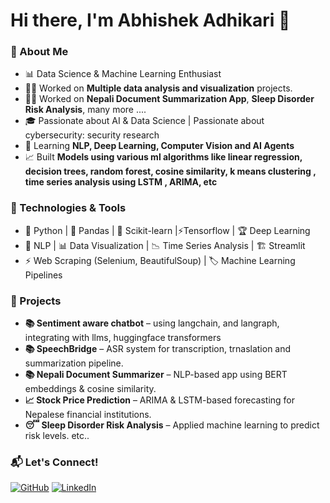 # Hi there, I'm Abhishek Adhikari 👋

### 🚀 About Me
- 📊 Data Science & Machine Learning Enthusiast
- 🧑‍💻 Worked on **Multiple data analysis and visualization** projects.
- 🧑‍💻 Worked on **Nepali Document Summarization App**, **Sleep Disorder Risk Analysis**, many more ....
- 🎓  Passionate about AI & Data Science | Passionate about cybersecurity: security research
- 📝 Learning **NLP, Deep Learning, Computer Vision and AI Agents**
- 📈 Built **Models using various ml algorithms like linear regression, decision trees, random forest, cosine similarity, k means clustering , time series analysis using LSTM , ARIMA, etc**

### 🔧 Technologies & Tools
- 🐍 Python | 🐼 Pandas | 🤖 Scikit-learn |⚡Tensorflow | 🏆 Deep Learning
- 📝 NLP | 📊 Data Visualization | 📉 Time Series Analysis | 🏗️ Streamlit
- ⚡ Web Scraping (Selenium, BeautifulSoup) | 🏷️ Machine Learning Pipelines

### 📌 Projects
- **📚 Sentiment aware chatbot** – using langchain, and langraph, integrating with llms, huggingface transformers
- **📚 SpeechBridge** – ASR system for transcription, trnaslation and summarization pipeline.
- **📚 Nepali Document Summarizer** – NLP-based app using BERT embeddings & cosine similarity.
- **📈 Stock Price Prediction** – ARIMA & LSTM-based forecasting for Nepalese financial institutions.
- **😴 Sleep Disorder Risk Analysis** – Applied machine learning to predict risk levels. etc..

### 📬 Let's Connect!
[![GitHub](https://img.shields.io/badge/GitHub-Profile-blue?style=flat&logo=github)](https://github.com/VictorAbhi)
[![LinkedIn](https://img.shields.io/badge/LinkedIn-Connect-blue?style=flat&logo=linkedin)](https://www.linkedin.com/in/abhishek-adhikari-8728422a6/)
